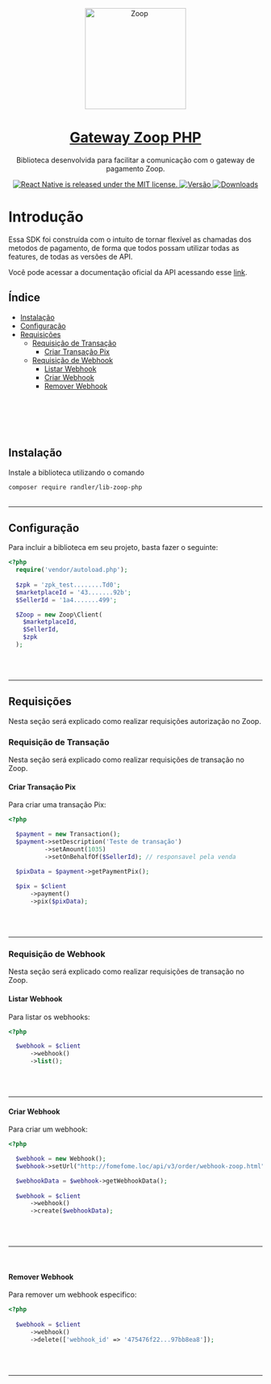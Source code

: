 <p align="center">
  <a href="https://github.com/randler/Zoop-php">
    <img alt="Zoop" src="https://zoop.com.br/wp-content/themes/zoop/img/novo/logo_zoop.svg" width="200">
  </a>
</p>

<h1 align="center">
  <a href="https://github.com/randler/Zoop-php">
    Gateway Zoop PHP
  </a>
</h1>
<p align="center">
  Biblioteca desenvolvida para facilitar a comunicação com o gateway de pagamento Zoop.
</p>

<p align="center">
  <a href="https://github.com/facebook/react-native/blob/master/LICENSE">
    <img src="https://img.shields.io/badge/license-MIT-blue.svg" alt="React Native is released under the MIT license." />
  </a>
  <a href="https://github.com/codificar/delivery-api-php/releases/">
    <img src="https://img.shields.io/badge/vers%C3%A3o-2.0.3-green" alt="Versão" />
  </a>
  <a href="https://packagist.org/packages/randler/lib-zoop-php">
    <img src="https://img.shields.io/packagist/dt/randler/lib-zoop-php.svg" alt="Downloads" />
  </a>
</p>

# Introdução

Essa SDK foi construída com o intuito de tornar flexível as chamadas dos metodos de pagamento, de forma que todos possam utilizar todas as features, de todas as versões de API.

Você pode acessar a documentação oficial da API acessando esse [link](https://developers.Zoop.io/manual/ecommerce#vis%C3%A3o-geral-Zoop-e-commerce).


## Índice

- [Instalação](#instalação)
- [Configuração](#configuração)
- [Requisições](#requisições)
  - [Requisição de Transação](#requisição-de-transação)
    - [Criar Transação Pix](#criar-transação-pix)
  - [Requisição de Webhook](#requisição-de-webhook)
    - [Listar Webhook](#listar-webhook)
    - [Criar Webhook](#criar-webhook)
    - [Remover Webhook](#remover-webhook)
<br>
<br>
<br>
<br>


## Instalação

Instale a biblioteca utilizando o comando

`composer require randler/lib-zoop-php`
<br>
<br>
<hr>

## Configuração

Para incluir a biblioteca em seu projeto, basta fazer o seguinte:

```php
<?php
  require('vendor/autoload.php');
  
  $zpk = 'zpk_test........Td0';
  $marketplaceId = '43.......92b';
  $SellerId = '1a4.......499';

  $Zoop = new Zoop\Client(
    $marketplaceId, 
    $SellerId, 
    $zpk
  );
```
<br>
<br>
<hr>

## Requisições

Nesta seção será explicado como realizar requisições autorização no Zoop.
<br>

### Requisição de Transação

Nesta seção será explicado como realizar requisições de transação no Zoop.
#### Criar Transação Pix

Para criar uma transação Pix:

```php
<?php

  $payment = new Transaction();
  $payment->setDescription('Teste de transação')
          ->setAmount(1035)
          ->setOnBehalfOf($SellerId); // responsavel pela venda

  $pixData = $payment->getPaymentPix();
  
  $pix = $client
      ->payment()
      ->pix($pixData);
```
<br>
<br>
<hr>

### Requisição de Webhook

Nesta seção será explicado como realizar requisições de transação no Zoop.


#### Listar Webhook

Para listar os webhooks:

```php
<?php

  $webhook = $client
      ->webhook()
      ->list();
```
<br>
<br>
<hr>

#### Criar Webhook

Para criar um webhook:

```php
<?php

  $webhook = new Webhook();
  $webhook->setUrl("http://fomefome.loc/api/v3/order/webhook-zoop.html"); // responsavel pela venda

  $webhookData = $webhook->getWebhookData();
        
  $webhook = $client
      ->webhook()
      ->create($webhookData);
```
<br>
<br>
<hr>
<br>

#### Remover Webhook

Para remover um webhook especifico:

```php
<?php
      
  $webhook = $client
      ->webhook()
      ->delete(['webhook_id' => '475476f22...97bb8ea8']);
```
<br>
<br>
<hr>
<br>

